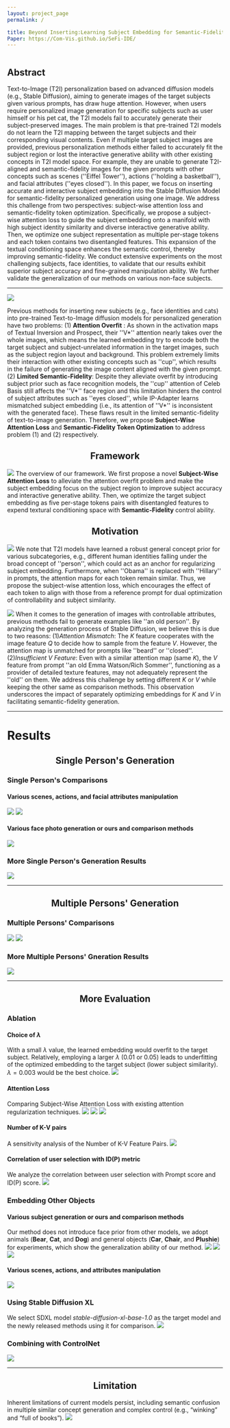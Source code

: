 ```yaml
---
layout: project_page
permalink: /

title: Beyond Inserting:Learning Subject Embedding for Semantic-Fidelity Personalized Diffusion Generation
Paper: https://Com-Vis.github.io/SeFi-IDE/
---
```


<div class="columns is-centered has-text-centered">
    <div class="column is-four-fifths">
        <h2>Abstract</h2>
        <div class="content has-text-justified">
Text-to-Image (T2I) personalization based on advanced diffusion models (e.g., Stable Diffusion), aiming to generate images of the target subjects given various prompts, has draw huge attention. However, when users require personalized image generation for specific subjects such as user himself or his pet cat, the T2I models fail to accurately generate their subject-preserved images. The main problem is that pre-trained T2I models do not learn the T2I mapping between the target subjects and their corresponding visual contents. Even if multiple target subject images are provided, previous personalization methods either failed to accurately fit the subject region or lost the interactive generative ability with other existing concepts in T2I model space. For example, they are unable to generate T2I-aligned and semantic-fidelity images for the given prompts with other concepts such as scenes (''Eiffel Tower''), actions (''holding a basketball''), and facial attributes (''eyes closed''). In this paper, we focus on inserting accurate and interactive subject embedding into the Stable Diffusion Model for semantic-fidelity personalized generation using one image. We address this challenge from two perspectives: subject-wise attention loss and semantic-fidelity token optimization. Specifically, we propose a subject-wise attention loss to guide the subject embedding onto a manifold with high subject identity similarity and diverse interactive generative ability. Then, we optimize one subject representation as multiple per-stage tokens and each token contains two disentangled features. This expansion of the textual conditioning space enhances the semantic control, thereby improving semantic-fidelity. We conduct extensive experiments on the most challenging subjects, face identities, to validate that our results exhibit superior subject accuracy and fine-grained manipulation ability. We further validate the generalization of our methods on various non-face subjects.
        </div>
    </div>
</div>

---

![](/static/image/teaser.png)

Previous methods for inserting new subjects (e.g., face identities and cats) into pre-trained Text-to-Image diffusion models for personalized generation have two problems: (1) **Attention Overfit** : As shown in the activation maps of Textual Inversion and Prospect, their ''V*'' attention nearly takes over the whole images, which means the learned embedding try to encode both the target subject and subject-unrelated information in the target images, such as the subject region layout and background. This problem extremely limits their interaction with other existing concepts such as ''cup'', which results in the failure of generating the image content aligned with the given prompt. (2) **Limited Semantic-Fidelity**: Despite they alleviate overfit by introducing subject prior such as face recognition models, the ''cup'' attention of Celeb Basis still affects the ''V*'' face region and this limitation hinders the control of subject attributes such as ''eyes closed'', while IP-Adapter learns mismatched subject embedding (i.e., its attention of  ''V*'' is inconsistent with the generated face). These flaws result in the limited semantic-fidelity of text-to-image generation. Therefore, we propose **Subject-Wise Attention Loss** and **Semantic-Fidelity Token Optimization** to address problem (1) and (2) respectively.

## <center> Framework
![](/static/image/pipeline.png)
The overview of our framework. We first propose a novel **Subject-Wise Attention Loss** to alleviate the attention overfit problem and make the subject embedding focus on the subject region to improve subject accuracy and interactive generative ability. Then, we optimize the target subject embedding as five per-stage tokens pairs with disentangled features to expend textural conditioning space with **Semantic-Fidelity** control ability.

## <center> Motivation
![](/static/image/why_atten.png)
We note that T2I models have learned a robust general concept prior for various subcategories, e.g., different human identities falling under the broad concept of ''person'', which could act as an anchor for regularizing subject embedding. Furthermore, when ''Obama'' is replaced with ''Hillary'' in prompts, the attention maps for each token remain similar. Thus, we propose the subject-wise attention loss, which encourages the effect of each token to align with those from a reference prompt for dual optimization of controllability and subject similarity.

![](/static/image/why_kvsplit.png)
When it comes to the generation of images with controllable attributes, previous methods fail to generate examples like ''an old person''. By analyzing the generation process of Stable Diffusion, we believe this is due to two reasons: (1)*Attention Mismatch*: The ${K}$ feature cooperates with the image feature ${Q}$ to decide how to sample from the feature ${V}$. However, the attention map is unmatched for prompts like ''beard'' or ''closed''. (2)*Insufficient ${V}$ Feature*: Even with a similar attention map (same $K$), the $V$ feature from prompt ''an old Emma Watson/Rich Sommer'', functioning as a provider of detailed texture features, may not adequately represent the ''old'' on them. We address this challenge by setting different $K$ or $V$ while keeping the other same as comparison methods. This observation underscores the impact of separately optimizing embeddings for $K$ and $V$ in facilitating semantic-fidelity generation.

---

# Results

## <center> Single Person's Generation

### Single Person's Comparisons
#### Various scenes, actions, and facial attributes manipulation
![](/static/image/figure3.png)
![](/static/image/com_single_person.png)
#### Various face photo generation or ours and comparison methods
![](/static/image/face_generation_crop.png)

### More Single Person's Generation Results
![](/static/image/figure4.png)

---

## <center> Multiple Persons' Generation
### Multiple Persons' Comparisons
![](/static/image/scene.png)
![](/static/image/action.png)

### More Multiple Persons' Gneration Results
![](/static/image/multiperson.png)

---
## <center> More Evaluation
### Ablation
#### Choice of $\lambda$
With a small $\lambda$ value, the learned embedding would overfit to the target subject. Relatively, employing a larger $\lambda$ ($0.01$ or $0.05$) leads to underfitting of the optimized embedding to the target subject (lower subject similarity). $\lambda=0.003$ would be the best choice.
![](/static/image/ablation_lambda.png)
#### Attention Loss
Comparing Subject-Wise Attention Loss with existing attention regularization techniques.
![](/static/image/attention_com1.png)
![](/static/image/attention_com2.png)
![](/static/image/attention_ablation.png)
#### Number of K-V pairs
A sensitivity analysis of the Number of K-V Feature Pairs.
![](/static/image/kv_num_ablation.png)
#### Correlation of user selection with ID(P) metric
We analyze the correlation between user selection with Prompt score and ID(P) score.
![](/static/image/prompt_idp_score.png)

### Embedding Other Objects
#### Various subject generation or ours and comparison methods
Our method does not introduce face prior from other models, we adopt animals (**Bear**, **Cat**, and **Dog**) and general objects (**Car**, **Chair**, and **Plushie**) for experiments, which show the generalization ability of our method.
![](/static/image/more_objects.png)
![](/static/image/various_object1.png)
![](/static/image/various_object2.png)
#### Various scenes, actions, and attributes manipulation
![](/static/image/object_multi.png)

### Using Stable Diffusion XL
We select SDXL model *stable-diffusion-xl-base-1.0* as the target model and the newly released methods using it for comparison.
![](/static/image/generalize_to_sdxl_crop.png)

### Combining with ControlNet
![](/static/image/controlnet.png)

---
## <center> Limitation
Inherent limitations of current models persist, including semantic confusion in multiple similar concept generation and complex control (e.g., “winking” and “full of books”).
![](/static/image/limitation.png)
